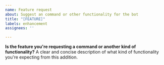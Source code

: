 ```yaml
---
name: Feature request
about: Suggest an command or other functionality for the bot
title: "[FEATURE]"
labels: enhancement
assignees: ''

---
```


**Is the feature you're requesting a command or another kind of functionality?**
A clear and concise description of what kind of functionality you're expecting from this addition.
